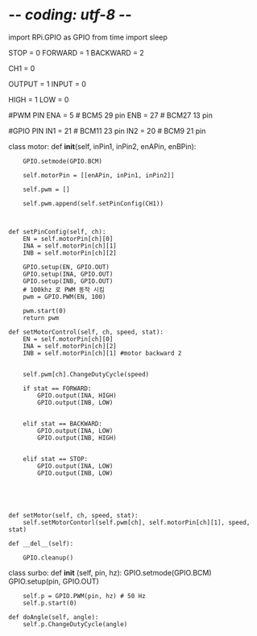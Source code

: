 # -*- coding: utf-8 -*-


import RPi.GPIO as GPIO
from time import sleep


STOP  = 0
FORWARD  = 1
BACKWARD = 2


CH1 = 0


OUTPUT = 1
INPUT = 0


HIGH = 1
LOW = 0


#PWM PIN
ENA = 5    # BCM5 29 pin
ENB = 27   # BCM27 13 pin

#GPIO PIN
IN1 = 21   # BCM11 23 pin
IN2 = 20    # BCM9 21 pin


class motor:
    def __init__(self, inPin1, inPin2, enAPin, enBPin):        
       
        GPIO.setmode(GPIO.BCM)

        self.motorPin = [[enAPin, inPin1, inPin2]]
  
        self.pwm = []
     
        self.pwm.append(self.setPinConfig(CH1))
     


    def setPinConfig(self, ch):
        EN = self.motorPin[ch][0]
        INA = self.motorPin[ch][1]
        INB = self.motorPin[ch][2]

        GPIO.setup(EN, GPIO.OUT)
        GPIO.setup(INA, GPIO.OUT)
        GPIO.setup(INB, GPIO.OUT)
        # 100khz 로 PWM 동작 시킴 
        pwm = GPIO.PWM(EN, 100) 
    
        pwm.start(0) 
        return pwm

    def setMotorControl(self, ch, speed, stat):        
        EN = self.motorPin[ch][0]
        INA = self.motorPin[ch][2]
        INB = self.motorPin[ch][1] #motor backward 2

    
        self.pwm[ch].ChangeDutyCycle(speed)  
        
        if stat == FORWARD:
            GPIO.output(INA, HIGH)
            GPIO.output(INB, LOW)
            
 
        elif stat == BACKWARD:
            GPIO.output(INA, LOW)
            GPIO.output(INB, HIGH)
            
    
        elif stat == STOP:
            GPIO.output(INA, LOW)
            GPIO.output(INB, LOW)
            
   

            
  
    def setMotor(self, ch, speed, stat):
        self.setMotorContorl(self.pwm[ch], self.motorPin[ch][1], speed, stat)

    def __del__(self):
     
        GPIO.cleanup()
        
class surbo:
    def __init__ (self, pin, hz):
        GPIO.setmode(GPIO.BCM)
        GPIO.setup(pin, GPIO.OUT)
        
        self.p = GPIO.PWM(pin, hz) # 50 Hz
        self.p.start(0)
        
    def doAngle(self, angle):
        self.p.ChangeDutyCycle(angle)  
